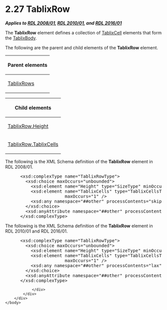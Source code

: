 <html dir="LTR" xmlns:mshelp="http://msdn.microsoft.com/mshelp" xmlns:ddue="http://ddue.schemas.microsoft.com/authoring/2003/5" xmlns:xlink="http://www.w3.org/1999/xlink" xmlns:tool="http://www.microsoft.com/tooltip">
    <head>
        <meta http-equiv="Content-Type" content="text/html; CHARSET=utf-8"></meta>
        <meta name="save" content="history"></meta>
        <title>2.27 TablixRow</title>
        <xml>
            <mshelp:toctitle title="2.27 TablixRow"></mshelp:toctitle>
            <mshelp:rltitle title="[MS-RDL]: TablixRow"></mshelp:rltitle>
            <mshelp:keyword index="A" term="2763daba-3372-43a9-9046-acd5c5775848"></mshelp:keyword>
            <mshelp:attr name="DCSext.ContentType" value="open specification"></mshelp:attr>
            <mshelp:attr name="AssetID" value="2763daba-3372-43a9-9046-acd5c5775848"></mshelp:attr>
            <mshelp:attr name="TopicType" value="kbRef"></mshelp:attr>
            <mshelp:attr name="DCSext.Title" value="[MS-RDL]: TablixRow" />
        </xml>
    </head>
    <body>
        <div id="header">
            <h1 class="heading">2.27 TablixRow</h1>
        </div>
        <div id="mainSection">
            <div id="mainBody">
                <div id="allHistory" class="saveHistory"></div>
                <div id="sectionSection0" class="section" name="collapseableSection">
                    

<p><b><i>Applies to </i></b><a href="1e855f94-4617-47e4-b89e-0856c6cb420f.htm"><b><i>RDL 2008/01</i></b></a><b><i>,
</i></b><a href="3428e690-a348-4ec7-8a6a-8efb42d2cdee.htm"><b><i>RDL 2010/01</i></b></a><b><i>,
and </i></b><a href="52ce3983-2bfc-4e72-9359-42aaf5fe4509.htm"><b><i>RDL 2016/01</i></b></a></p>

<p>The <b>TablixRow</b> element defines a collection of <a href="33258f80-fa42-4baf-abd5-ded34ffbbc61.htm">TablixCell</a> elements that
form the <a href="3a4ea889-ce18-43be-940c-2dede59ea640.htm">TablixBody</a>.</p>

<p>The following are the parent and child elements of the <b>TablixRow</b>
element.</p>

<table>
 <thead>
  <tr>
   <th>
   <p>Parent elements</p>
   </th>
  </tr>
 </thead>
 <tr>
  <td>
  <p><a href="0d39f276-0b4c-47d5-b6a9-1e6de6609511.htm">TablixRows</a></p>
  </td>
 </tr>
</table>

<p> </p>

<table>
 <thead>
  <tr>
   <th>
   <p>Child elements</p>
   </th>
  </tr>
 </thead>
 <tr>
  <td>
  <p><a href="e008783a-ce36-45e8-9a24-f698c244edbf.htm">TablixRow.Height</a></p>
  </td>
 </tr>
 <tr>
  <td>
  <p><a href="0625953e-e2b7-4733-8deb-2c7f135332f1.htm">TablixRow.TablixCells</a></p>
  </td>
 </tr>
</table>

<p>The following is the XML Schema definition of the <b>TablixRow</b>
element in RDL 2008/01.</p>

<dl>
<dd>
<div><pre> &lt;xsd:complexType name=&quot;TablixRowType&quot;&gt;
   &lt;xsd:choice maxOccurs=&quot;unbounded&quot;&gt;
     &lt;xsd:element name=&quot;Height&quot; type=&quot;SizeType&quot; minOccurs=&quot;1&quot; maxOccurs=&quot;1&quot; /&gt;
     &lt;xsd:element name=&quot;TablixCells&quot; type=&quot;TablixCellsType&quot; minOccurs=&quot;1&quot; 
                  maxOccurs=&quot;1&quot; /&gt;
     &lt;xsd:any namespace=&quot;##other&quot; processContents=&quot;skip&quot; /&gt;
   &lt;/xsd:choice&gt;
   &lt;xsd:anyAttribute namespace=&quot;##other&quot; processContents=&quot;skip&quot; /&gt;
 &lt;/xsd:complexType&gt;
</pre></div>
</dd></dl>

<p>The following is the XML Schema definition of the <b>TablixRow</b>
element in RDL 2010/01 and RDL 2016/01.</p>

<dl>
<dd>
<div><pre> &lt;xsd:complexType name=&quot;TablixRowType&quot;&gt;
   &lt;xsd:choice maxOccurs=&quot;unbounded&quot;&gt;
     &lt;xsd:element name=&quot;Height&quot; type=&quot;SizeType&quot; minOccurs=&quot;1&quot; maxOccurs=&quot;1&quot; /&gt;
     &lt;xsd:element name=&quot;TablixCells&quot; type=&quot;TablixCellsType&quot; minOccurs=&quot;1&quot; 
                  maxOccurs=&quot;1&quot; /&gt;
     &lt;xsd:any namespace=&quot;##other&quot; processContents=&quot;lax&quot; /&gt;
   &lt;/xsd:choice&gt;
   &lt;xsd:anyAttribute namespace=&quot;##other&quot; processContents=&quot;lax&quot; /&gt;
 &lt;/xsd:complexType&gt;
</pre></div>
</dd></dl>


                </div>
            </div>
        </div>
    </body>
</html>